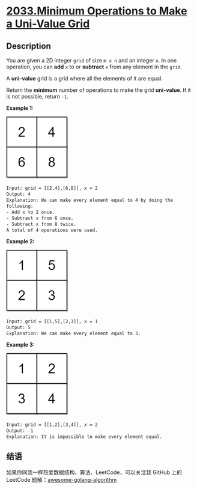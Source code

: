 # [2033.Minimum Operations to Make a Uni-Value Grid][title]

## Description
You are given a 2D integer `grid` of size `m x n` and an integer `x`. In one operation, you can **add** `x` to or **subtract** `x` from any element in the `grid`.

A **uni-value** grid is a grid where all the elements of it are equal.

Return the **minimum** number of operations to make the grid **uni-value**. If it is not possible, return `-1`.

**Example 1:**  

![1](./1.png)

```
Input: grid = [[2,4],[6,8]], x = 2
Output: 4
Explanation: We can make every element equal to 4 by doing the following: 
- Add x to 2 once.
- Subtract x from 6 once.
- Subtract x from 8 twice.
A total of 4 operations were used.
```

**Example 2:**  

![2](./2.png)

```
Input: grid = [[1,5],[2,3]], x = 1
Output: 5
Explanation: We can make every element equal to 3.
```

**Example 3:**  

![3](./3.png)

```
Input: grid = [[1,2],[3,4]], x = 2
Output: -1
Explanation: It is impossible to make every element equal.
```

## 结语

如果你同我一样热爱数据结构、算法、LeetCode，可以关注我 GitHub 上的 LeetCode 题解：[awesome-golang-algorithm][me]

[title]: https://leetcode.com/problems/minimum-operations-to-make-a-uni-value-grid/
[me]: https://github.com/kylesliu/awesome-golang-algorithm
